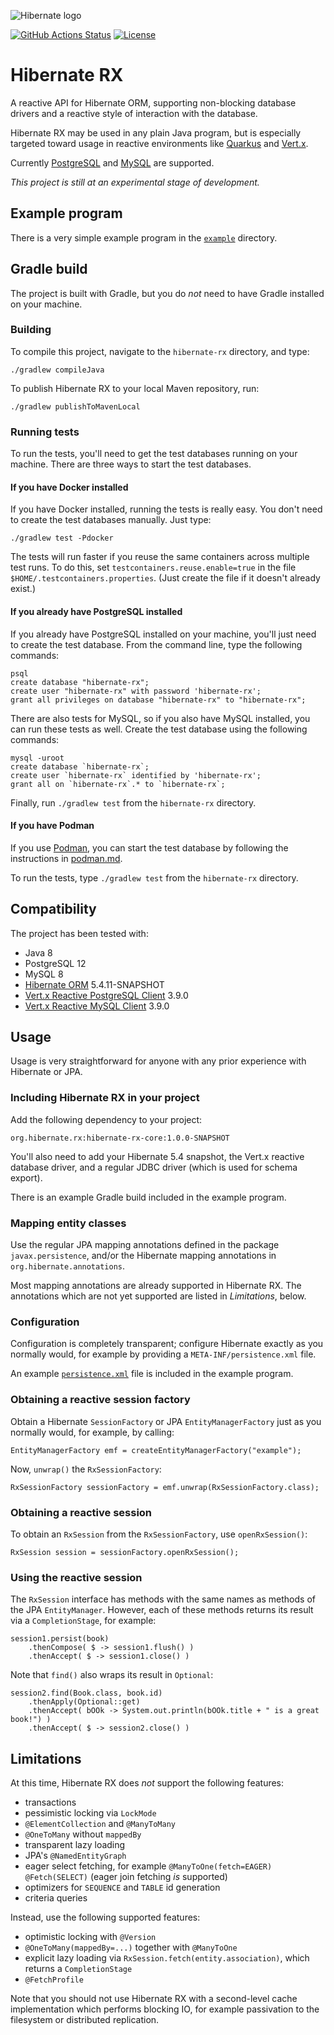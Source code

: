 ![Hibernate logo][]

[![GitHub Actions Status](<https://img.shields.io/github/workflow/status/hibernate/hibernate-rx/Gradle%20Build%20and%20Test?logo=GitHub>)](https://github.com/hibernate/hibernate-rx/actions?query=workflow%3A%22Gradle+Build+and+Test%22)
[![License](https://img.shields.io/badge/License-LGPL%202.1-green.svg)](https://www.gnu.org/licenses/old-licenses/lgpl-2.1.txt)

# Hibernate RX

A reactive API for Hibernate ORM, supporting non-blocking database
drivers and a reactive style of interaction with the database.

Hibernate RX may be used in any plain Java program, but is especially
targeted toward usage in reactive environments like [Quarkus][] and 
[Vert.x][].

Currently [PostgreSQL][] and [MySQL][] are supported.

[Quarkus]: https://quarkus.io
[Vert.x]: https://vertx.io
[PostgreSQL]: https://www.postgresql.org
[MySQL]: https://www.mysql.com

[Hibernate logo]: http://static.jboss.org/hibernate/images/hibernate_logo_whitebkg_200px.png

_This project is still at an experimental stage of development._

## Example program

There is a very simple example program in the [`example`][example] 
directory.

[example]: https://github.com/hibernate/hibernate-rx/tree/master/example 

## Gradle build

The project is built with Gradle, but you do _not_ need to have Gradle
installed on your machine.

### Building

To compile this project, navigate to the `hibernate-rx` directory, and 
type:

	./gradlew compileJava

To publish Hibernate RX to your local Maven repository, run:

	./gradlew publishToMavenLocal

### Running tests

To run the tests, you'll need to get the test databases running on your 
machine. There are three ways to start the test databases. 

#### If you have Docker installed

If you have Docker installed, running the tests is really easy. You
don't need to create the test databases manually. Just type:

    ./gradlew test -Pdocker
    
The tests will run faster if you reuse the same containers across 
multiple test runs. To do this, set `testcontainers.reuse.enable=true` in 
the file `$HOME/.testcontainers.properties`. (Just create the file if it 
doesn't already exist.)

#### If you already have PostgreSQL installed

If you already have PostgreSQL installed on your machine, you'll just 
need to create the test database. From the command line, type the 
following commands:

	psql
	create database "hibernate-rx";
	create user "hibernate-rx" with password 'hibernate-rx';
	grant all privileges on database "hibernate-rx" to "hibernate-rx";

There are also tests for MySQL, so if you also have MySQL installed, 
you can run these tests as well. Create the test database using the 
following commands:

    mysql -uroot
    create database `hibernate-rx`;
    create user `hibernate-rx` identified by 'hibernate-rx';
    grant all on `hibernate-rx`.* to `hibernate-rx`;
    
Finally, run `./gradlew test` from the `hibernate-rx` directory.

#### If you have Podman

If you use [Podman][], you can start the test database by following 
the instructions in [podman.md](podman.md).

[Podman]: https://podman.io

To run the tests, type `./gradlew test` from the `hibernate-rx` directory.

## Compatibility

The project has been tested with:

- Java 8
- PostgreSQL 12
- MySQL 8
- [Hibernate ORM](https://hibernate.org/orm/) 5.4.11-SNAPSHOT
- [Vert.x Reactive PostgreSQL Client](https://vertx.io/docs/vertx-pg-client/java/) 3.9.0
- [Vert.x Reactive MySQL Client](https://vertx.io/docs/vertx-mysql-client/java/) 3.9.0

## Usage

Usage is very straightforward for anyone with any prior experience with
Hibernate or JPA. 

### Including Hibernate RX in your project

Add the following dependency to your project:

	org.hibernate.rx:hibernate-rx-core:1.0.0-SNAPSHOT

You'll also need to add your Hibernate 5.4 snapshot, the Vert.x 
reactive database driver, and a regular JDBC driver (which is 
used for schema export).

There is an example Gradle build included in the example program.

### Mapping entity classes

Use the regular JPA mapping annotations defined in the package 
`javax.persistence`, and/or the Hibernate mapping annotations in
`org.hibernate.annotations`.

Most mapping annotations are already supported in Hibernate RX. The
annotations which are not yet supported are listed in _Limitations_,
below.

### Configuration

Configuration is completely transparent; configure Hibernate 
exactly as you normally would, for example by providing a
`META-INF/persistence.xml` file.

An example [`persistence.xml`][xml] file is included in the example 
program.

[xml]: https://github.com/hibernate/hibernate-rx/blob/master/example/src/main/resources/META-INF/persistence.xml

### Obtaining a reactive session factory

Obtain a Hibernate `SessionFactory` or JPA `EntityManagerFactory` 
just as you normally would, for example, by calling:

	EntityManagerFactory emf = createEntityManagerFactory("example");

 Now, `unwrap()` the `RxSessionFactory`:
 
	RxSessionFactory sessionFactory = emf.unwrap(RxSessionFactory.class);

### Obtaining a reactive session

To obtain an `RxSession` from the `RxSessionFactory`, use `openRxSession()`:

	RxSession session = sessionFactory.openRxSession();

### Using the reactive session

The `RxSession` interface has methods with the same names as methods of the
JPA `EntityManager`. However, each of these methods returns its result via
a `CompletionStage`, for example:

	session1.persist(book)
		.thenCompose( $ -> session1.flush() )
		.thenAccept( $ -> session1.close() )

Note that `find()` also wraps its result in `Optional`:

	session2.find(Book.class, book.id)
		.thenApply(Optional::get)
		.thenAccept( bOOk -> System.out.println(bOOk.title + " is a great book!") )
		.thenAccept( $ -> session2.close() )

## Limitations

At this time, Hibernate RX does _not_ support the following features:

- transactions
- pessimistic locking via `LockMode`
- `@ElementCollection` and `@ManyToMany`
- `@OneToMany` without `mappedBy` 
- transparent lazy loading
- JPA's `@NamedEntityGraph`
- eager select fetching, for example `@ManyToOne(fetch=EAGER) @Fetch(SELECT)`
  (eager join fetching *is* supported)
- optimizers for `SEQUENCE` and `TABLE` id generation
- criteria queries

Instead, use the following supported features:

- optimistic locking with `@Version`
- `@OneToMany(mappedBy=...)` together with `@ManyToOne`
- explicit lazy loading via `RxSession.fetch(entity.association)`, which 
  returns a `CompletionStage`
- `@FetchProfile`

Note that you should not use Hibernate RX with a second-level cache 
implementation which performs blocking IO, for example passivation to the
filesystem or distributed replication.
